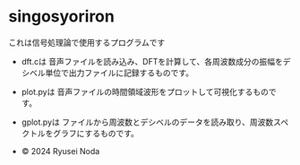 # singosyoriron
これは信号処理論で使用するプログラムです

* dft.cは
音声ファイルを読み込み、DFTを計算して、各周波数成分の振幅をデシベル単位で出力ファイルに記録するものです。

* plot.pyは
音声ファイルの時間領域波形をプロットして可視化するものです。

* gplot.pyは
ファイルから周波数とデシベルのデータを読み取り、周波数スペクトルをグラフにするものです。

* © 2024 Ryusei Noda
